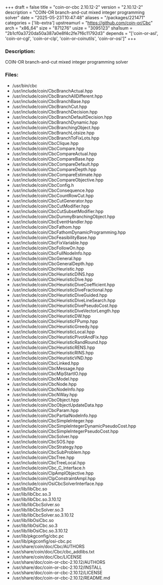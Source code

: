 +++
draft = false
title = "coin-or-cbc 2.10.12-2"
version = "2.10.12-2"
description = "COIN-OR branch-and-cut mixed integer programming solver"
date = "2025-05-23T10:47:48"
aliases = "/packages/221471"
categories = ['lib-extra']
upstreamurl = "https://github.com/coin-or/Cbc"
arch = "x86_64"
size = "871276"
usize = "3095123"
sha1sum = "2b1cf0a3720da50a387a0e8f4c2fe7f6c11792d3"
depends = "['coin-or-asl', 'coin-or-cgl', 'coin-or-clp', 'coin-or-coinutils', 'coin-or-osi']"
+++
### Description: 
COIN-OR branch-and-cut mixed integer programming solver

### Files: 
* /usr/bin/cbc
* /usr/include/coin/CbcBranchActual.hpp
* /usr/include/coin/CbcBranchAllDifferent.hpp
* /usr/include/coin/CbcBranchBase.hpp
* /usr/include/coin/CbcBranchCut.hpp
* /usr/include/coin/CbcBranchDecision.hpp
* /usr/include/coin/CbcBranchDefaultDecision.hpp
* /usr/include/coin/CbcBranchDynamic.hpp
* /usr/include/coin/CbcBranchingObject.hpp
* /usr/include/coin/CbcBranchLotsize.hpp
* /usr/include/coin/CbcBranchToFixLots.hpp
* /usr/include/coin/CbcClique.hpp
* /usr/include/coin/CbcCompare.hpp
* /usr/include/coin/CbcCompareActual.hpp
* /usr/include/coin/CbcCompareBase.hpp
* /usr/include/coin/CbcCompareDefault.hpp
* /usr/include/coin/CbcCompareDepth.hpp
* /usr/include/coin/CbcCompareEstimate.hpp
* /usr/include/coin/CbcCompareObjective.hpp
* /usr/include/coin/CbcConfig.h
* /usr/include/coin/CbcConsequence.hpp
* /usr/include/coin/CbcCountRowCut.hpp
* /usr/include/coin/CbcCutGenerator.hpp
* /usr/include/coin/CbcCutModifier.hpp
* /usr/include/coin/CbcCutSubsetModifier.hpp
* /usr/include/coin/CbcDummyBranchingObject.hpp
* /usr/include/coin/CbcEventHandler.hpp
* /usr/include/coin/CbcFathom.hpp
* /usr/include/coin/CbcFathomDynamicProgramming.hpp
* /usr/include/coin/CbcFeasibilityBase.hpp
* /usr/include/coin/CbcFixVariable.hpp
* /usr/include/coin/CbcFollowOn.hpp
* /usr/include/coin/CbcFullNodeInfo.hpp
* /usr/include/coin/CbcGeneral.hpp
* /usr/include/coin/CbcGeneralDepth.hpp
* /usr/include/coin/CbcHeuristic.hpp
* /usr/include/coin/CbcHeuristicDINS.hpp
* /usr/include/coin/CbcHeuristicDive.hpp
* /usr/include/coin/CbcHeuristicDiveCoefficient.hpp
* /usr/include/coin/CbcHeuristicDiveFractional.hpp
* /usr/include/coin/CbcHeuristicDiveGuided.hpp
* /usr/include/coin/CbcHeuristicDiveLineSearch.hpp
* /usr/include/coin/CbcHeuristicDivePseudoCost.hpp
* /usr/include/coin/CbcHeuristicDiveVectorLength.hpp
* /usr/include/coin/CbcHeuristicDW.hpp
* /usr/include/coin/CbcHeuristicFPump.hpp
* /usr/include/coin/CbcHeuristicGreedy.hpp
* /usr/include/coin/CbcHeuristicLocal.hpp
* /usr/include/coin/CbcHeuristicPivotAndFix.hpp
* /usr/include/coin/CbcHeuristicRandRound.hpp
* /usr/include/coin/CbcHeuristicRENS.hpp
* /usr/include/coin/CbcHeuristicRINS.hpp
* /usr/include/coin/CbcHeuristicVND.hpp
* /usr/include/coin/CbcLinked.hpp
* /usr/include/coin/CbcMessage.hpp
* /usr/include/coin/CbcMipStartIO.hpp
* /usr/include/coin/CbcModel.hpp
* /usr/include/coin/CbcNode.hpp
* /usr/include/coin/CbcNodeInfo.hpp
* /usr/include/coin/CbcNWay.hpp
* /usr/include/coin/CbcObject.hpp
* /usr/include/coin/CbcObjectUpdateData.hpp
* /usr/include/coin/CbcParam.hpp
* /usr/include/coin/CbcPartialNodeInfo.hpp
* /usr/include/coin/CbcSimpleInteger.hpp
* /usr/include/coin/CbcSimpleIntegerDynamicPseudoCost.hpp
* /usr/include/coin/CbcSimpleIntegerPseudoCost.hpp
* /usr/include/coin/CbcSolver.hpp
* /usr/include/coin/CbcSOS.hpp
* /usr/include/coin/CbcStrategy.hpp
* /usr/include/coin/CbcSubProblem.hpp
* /usr/include/coin/CbcTree.hpp
* /usr/include/coin/CbcTreeLocal.hpp
* /usr/include/coin/Cbc_C_Interface.h
* /usr/include/coin/ClpAmplObjective.hpp
* /usr/include/coin/ClpConstraintAmpl.hpp
* /usr/include/coin/OsiCbcSolverInterface.hpp
* /usr/lib/libCbc.so
* /usr/lib/libCbc.so.3
* /usr/lib/libCbc.so.3.10.12
* /usr/lib/libCbcSolver.so
* /usr/lib/libCbcSolver.so.3
* /usr/lib/libCbcSolver.so.3.10.12
* /usr/lib/libOsiCbc.so
* /usr/lib/libOsiCbc.so.3
* /usr/lib/libOsiCbc.so.3.10.12
* /usr/lib/pkgconfig/cbc.pc
* /usr/lib/pkgconfig/osi-cbc.pc
* /usr/share/coin/doc/Cbc/AUTHORS
* /usr/share/coin/doc/Cbc/cbc_addlibs.txt
* /usr/share/coin/doc/Cbc/LICENSE
* /usr/share/doc/coin-or-cbc-2.10.12/AUTHORS
* /usr/share/doc/coin-or-cbc-2.10.12/INSTALL
* /usr/share/doc/coin-or-cbc-2.10.12/LICENSE
* /usr/share/doc/coin-or-cbc-2.10.12/README.md
